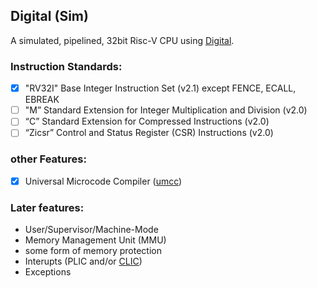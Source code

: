 ## Digital (Sim)

A simulated, pipelined, 32bit Risc-V CPU using [Digital](https://github.com/hneemann/Digital).

### Instruction Standards:
- [x] "RV32I" Base Integer Instruction Set (v2.1) except FENCE, ECALL, EBREAK
- [ ] "M” Standard Extension for Integer Multiplication and Division (v2.0)
- [ ] “C” Standard Extension for Compressed Instructions (v2.0)
- [ ] “Zicsr” Control and Status Register (CSR) Instructions (v2.0)

### other Features:
- [x] Universal Microcode Compiler ([umcc](https://github.com/pernicius/umcc))

### Later features:
- User/Supervisor/Machine-Mode
- Memory Management Unit (MMU)
- some form of memory protection
- Interupts (PLIC and/or [CLIC](https://github.com/riscv/riscv-fast-interrupt/blob/master/clic.pdf))
- Exceptions
